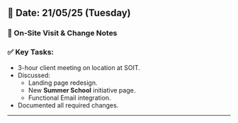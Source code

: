## 📅 Date: 21/05/25 (Tuesday)

### 🏢 On-Site Visit & Change Notes

### ✅ Key Tasks:
- 3-hour client meeting on location at SOIT.
- Discussed:
  - Landing page redesign.
  - New **Summer School** initiative page.
  - Functional Email integration.
- Documented all required changes.

---